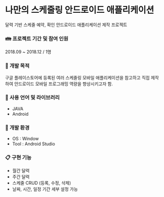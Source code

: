 # 나만의 스케줄링 안드로이드 애플리케이션
달력 기반 스케줄 예약, 확인 안드로이드 애플리케이션 제작 프로젝트

### :family: 프로젝트 기간 및 참여 인원
2018.09 ~ 2018.12 / 1명


### :scroll: 개발 목적
구글 플레이스토어에 등록된 여러 스케줄링 모바일 애플리케이션을 참고하고 직접 제작하여 안드로이드 모바일 프로그래밍 역량을 향상시키고자 함.


### :wrench: 사용 언어 및 라이브러리
- JAVA 
- Android


### :wind_chime: 개발 환경
- OS : Window
- Tool : Android Studio


### :clipboard: 구현 기능
- 월간 달력
- 주간 달력
- 스케줄 CRUD (등록, 수정, 삭제)
- 날짜, 시간, 일정 기간 세부 설정 가능
